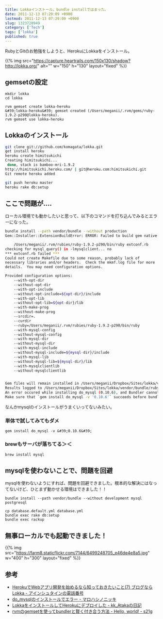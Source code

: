 ```yaml
---
title: Lokkaインストール。bundle installではまった。
date: 2011-12-13 07:29:09 +0900
lastmod: 2011-12-13 07:29:09 +0900
slug: 1323728949
category: ['Tech']
tags: ['lokka']
published: true
---
```


RubyとGitのお勉強をしようと、HerokuにLokkaをインストール。

{{% img src="https://capture.heartrails.com/150x130/shadow?http://lokka.org/" alt="" w="150" h="130" layout="fixed" %}}


## gemsetの設定

```
mkdir lokka
cd lokka
```

```
rvm gemset create lokka-heroku
&#39;lokka-heroku&#39; gemset created (/Users/meganii/.rvm/gems/ruby-1.9.2-p290@lokka-heroku).
rvm gemset use lokka-heroku
```


## Lokkaのインストール

```bash
git clone git://github.com/komagata/lokka.git
get install heroku
heroku create himitsukichi
Creating himitsukichi...
 done, stack is bamboo-mri-1.9.2
http://himitsukichi.heroku.com/ | git@heroku.com:himitsukichi.git
Git remote heroku added
```

```bash
git push heroku master
heroku rake db:setup
```

## ここで問題が....

ローカル環境でも動かしたいと思って、以下のコマンドを打ち込んでみるとエラーになった。

```bash
bundle install --path vendor/bundle --without production
Gem::Installer::ExtensionBuildError: ERROR: Failed to build gem native extension.

    /Users/meganii/.rvm/rubies/ruby-1.9.2-p290/bin/ruby extconf.rb 
checking for mysql_query() in -lmysqlclient... no
*** extconf.rb failed ***
Could not create Makefile due to some reason, probably lack of
necessary libraries and/or headers.  Check the mkmf.log file for more
details.  You may need configuration options.

Provided configuration options:
    --with-opt-dir
    --without-opt-dir
    --with-opt-include
    --without-opt-include=${opt-dir}/include
    --with-opt-lib
    --without-opt-lib=${opt-dir}/lib
    --with-make-prog
    --without-make-prog
    --srcdir=.
    --curdir
    --ruby=/Users/meganii/.rvm/rubies/ruby-1.9.2-p290/bin/ruby
    --with-mysql-config
    --without-mysql-config
    --with-mysql-dir
    --without-mysql-dir
    --with-mysql-include
    --without-mysql-include=${mysql-dir}/include
    --with-mysql-lib
    --without-mysql-lib=${mysql-dir}/lib
    --with-mysqlclientlib
    --without-mysqlclientlib


Gem files will remain installed in /Users/meganii/Dropbox/Sites/lokka/vendor/bundle/ruby/1.9.1/bundler/gems/do-d7cb262d89a1/do_mysql for inspection.
Results logged to /Users/meganii/Dropbox/Sites/lokka/vendor/bundle/ruby/1.9.1/bundler/gems/do-d7cb262d89a1/do_mysql/ext/do_mysql/gem_make.out
An error occured while installing do_mysql (0.10.6), and Bundler cannot continue.
Make sure that `gem install do_mysql -v '0.10.6'` succeeds before bundling.
```


なんかmysqlのインストールがうまくいってないみたい。


### 単体で試してみてもダメ

```
gem install do_mysql -v &#39;0.10.6&#39;
```


### brewもサーバが落ちてる＞＜

`brew install mysql`



## mysqlを使わないことで、問題を回避
mysqlを使わないようにすれば、問題を回避できました。根本的な解決にはなってないけど、ひとまず動かせる環境はできました！！

```
bundle install --path vendor/bundle --without development mysql postgresql
```

```
cp database.default.yml database.yml
bundle exec rake db:setup
bundle exec rackup
```


## 無事ローカルでも起動できました！

{{% img src="https://farm8.staticflickr.com/7144/6499248705_e46de4e8a5.jpg" w="400" h="300" layout="fixed" %}}



## 参考

- [HerokuでWebアプリ開発を始めるなら知っておきたいこと\(7\) ブログならLokka \- アインシュタインの電話番号](http://blog.ruedap.com/2011/05/05/ruby-heroku-web-app-development-tips-7)
- [do\_mysqlのインストールでエラー \- マロハシノニッキ](http://d.hatena.ne.jp/marohashi/20101211/1292088282)
- [LokkaをインストールしてHerokuにデプロイした \- kk\_Atakaの日記](http://d.hatena.ne.jp/kk_Ataka/20111127/1322329546)
- [rvmのgemsetを使ってbundlerと賢く付き合う方法 \- Hello, world\! \- s21g](http://blog.s21g.com/articles/1930)
